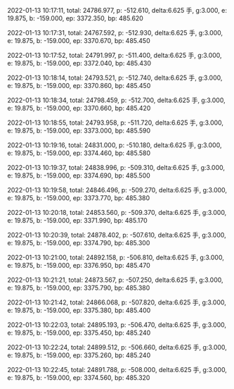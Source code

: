 2022-01-13 10:17:11, total: 24786.977, p: -512.610, delta:6.625 手, g:3.000, e: 19.875, b: -159.000, ep: 3372.350, bp: 485.620

2022-01-13 10:17:31, total: 24767.592, p: -512.930, delta:6.625 手, g:3.000, e: 19.875, b: -159.000, ep: 3370.670, bp: 485.450

2022-01-13 10:17:52, total: 24791.997, p: -511.400, delta:6.625 手, g:3.000, e: 19.875, b: -159.000, ep: 3372.040, bp: 485.430

2022-01-13 10:18:14, total: 24793.521, p: -512.740, delta:6.625 手, g:3.000, e: 19.875, b: -159.000, ep: 3370.860, bp: 485.450

2022-01-13 10:18:34, total: 24798.459, p: -512.700, delta:6.625 手, g:3.000, e: 19.875, b: -159.000, ep: 3370.660, bp: 485.420

2022-01-13 10:18:55, total: 24793.958, p: -511.720, delta:6.625 手, g:3.000, e: 19.875, b: -159.000, ep: 3373.000, bp: 485.590

2022-01-13 10:19:16, total: 24831.000, p: -510.180, delta:6.625 手, g:3.000, e: 19.875, b: -159.000, ep: 3374.460, bp: 485.580

2022-01-13 10:19:37, total: 24838.996, p: -509.310, delta:6.625 手, g:3.000, e: 19.875, b: -159.000, ep: 3374.690, bp: 485.500

2022-01-13 10:19:58, total: 24846.496, p: -509.270, delta:6.625 手, g:3.000, e: 19.875, b: -159.000, ep: 3373.770, bp: 485.380

2022-01-13 10:20:18, total: 24853.560, p: -509.370, delta:6.625 手, g:3.000, e: 19.875, b: -159.000, ep: 3371.990, bp: 485.170

2022-01-13 10:20:39, total: 24878.402, p: -507.610, delta:6.625 手, g:3.000, e: 19.875, b: -159.000, ep: 3374.790, bp: 485.300

2022-01-13 10:21:00, total: 24892.158, p: -506.810, delta:6.625 手, g:3.000, e: 19.875, b: -159.000, ep: 3376.950, bp: 485.470

2022-01-13 10:21:21, total: 24873.567, p: -507.250, delta:6.625 手, g:3.000, e: 19.875, b: -159.000, ep: 3375.790, bp: 485.380

2022-01-13 10:21:42, total: 24866.068, p: -507.820, delta:6.625 手, g:3.000, e: 19.875, b: -159.000, ep: 3375.380, bp: 485.400

2022-01-13 10:22:03, total: 24895.193, p: -506.470, delta:6.625 手, g:3.000, e: 19.875, b: -159.000, ep: 3375.450, bp: 485.240

2022-01-13 10:22:24, total: 24899.512, p: -506.660, delta:6.625 手, g:3.000, e: 19.875, b: -159.000, ep: 3375.260, bp: 485.240

2022-01-13 10:22:45, total: 24891.788, p: -508.000, delta:6.625 手, g:3.000, e: 19.875, b: -159.000, ep: 3374.560, bp: 485.320